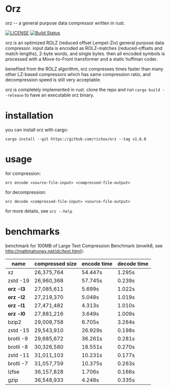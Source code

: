 Orz
===
orz -- a general purpose data compressor written in rust.

[![LICENSE](https://img.shields.io/badge/license-MIT-000000.svg)](https://github.com/richox/orz/blob/master/LICENSE)
[![Build Status](https://travis-ci.org/richox/orz.svg?branch=master)](https://travis-ci.org/richox/orz)

orz is an optimized ROLZ (reduced offset Lempel-Ziv) general purpose data compressor. input data is encoded as ROLZ-matches (reduced-offsets and match lengths), 2-byte words, and single bytes. then all encoded symbols is processed with a Move-to-Front transformer and a static huffman coder.

benefited from the ROLZ algorithm, orz compresses times faster than many other LZ-based compressors which has same compression ratio, and decompression speed is still very acceptable.

orz is completely implemented in rust. clone the repo and run `cargo build --release` to have an executable orz binary.

installation
============
you can install orz with cargo:

    cargo install --git https://github.com/richox/orz --tag v1.6.0

usage
=====

for compression:

    orz encode <source-file-input> <compressed-file-output>

for decompression:

    orz decode <compressed-file-input> <source-file-output>

for more details, see `orz --help`

benchmarks
==========
benchmark for 100MB of Large Text Compression Benchmark (enwik8, see http://mattmahoney.net/dc/text.html):

|   name    |compressed size|encode time|decode time|
|-----------|---------------|-----------|-----------|
|    xz     |  26,375,764   |  54.447s  |  1.295s   |
| zstd -19  |  26,960,368   |  57.745s  |  0.239s   |
|**orz -l3**|  27,085,611   |  5.699s   |  1.022s   |
|**orz -l2**|  27,219,370   |  5.048s   |  1.019s   |
|**orz -l1**|  27,471,482   |  4.313s   |  1.010s   |
|**orz -l0**|  27,881,216   |  3.649s   |  1.009s   |
|   bzip2   |  29,008,758   |  6.705s   |  3.264s   |
| zstd -15  |  29,543,910   |  26.929s  |  0.198s   |
| brotli -9 |  29,685,672   |  36.261s  |  0.281s   |
| brotli -8 |  30,326,580   |  18.551s  |  0.270s   |
| zstd -11  |  31,011,103   |  10.231s  |  0.177s   |
| brotli -7 |  31,057,759   |  10.375s  |  0.263s   |
|   lzfse   |  36,157,828   |  1.706s   |  0.166s   |
|   gzip    |  36,548,933   |  4.248s   |  0.335s   |
